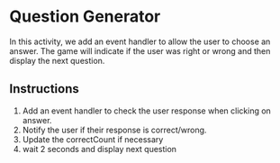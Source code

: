 # Question Generator

In this activity, we add an event handler to allow the user to choose an answer. The game will indicate if the user was right or wrong and then display the next question.

## Instructions
1. Add an event handler to check the user response when clicking on answer.
2. Notify the user if their response is correct/wrong.  
3. Update the correctCount if necessary
4. wait 2 seconds and display next question
